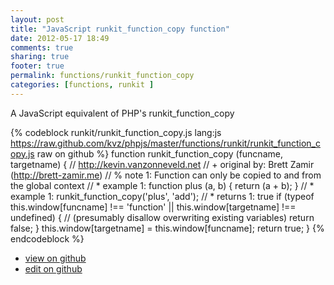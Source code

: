```yaml
---
layout: post
title: "JavaScript runkit_function_copy function"
date: 2012-05-17 18:49
comments: true
sharing: true
footer: true
permalink: functions/runkit_function_copy
categories: [functions, runkit ]
---
```

A JavaScript equivalent of PHP's runkit_function_copy
<!-- more -->
{% codeblock runkit/runkit_function_copy.js lang:js https://raw.github.com/kvz/phpjs/master/functions/runkit/runkit_function_copy.js raw on github %}
function runkit_function_copy (funcname, targetname) {
    // http://kevin.vanzonneveld.net
    // +   original by: Brett Zamir (http://brett-zamir.me)
    // %          note 1: Function can only be copied to and from the global context
    // *     example 1: function plus (a, b) { return (a + b); }
    // *     example 1: runkit_function_copy('plus', 'add');
    // *     returns 1: true
    if (typeof this.window[funcname] !== 'function' || this.window[targetname] !== undefined) { //  (presumably disallow overwriting existing variables)
        return false;
    }
    this.window[targetname] = this.window[funcname];
    return true;
}
{% endcodeblock %}
<ul>
 <li><a href="https://github.com/kvz/phpjs/blob/master/functions/runkit/runkit_function_copy.js">view on github</a></li>
 <li><a href="https://github.com/kvz/phpjs/edit/master/functions/runkit/runkit_function_copy.js">edit on github</a></li>
</ul>
